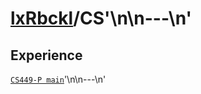 # [lxRbckl](https://github.com/lxRbckl/lxRbckl/tree/main)/CS'\n\n---\n'
## Experience
[`CS449-P main`](https://github.com/ala2q6/CS449-P/blob/main/README.md)'\n\n---\n'